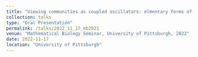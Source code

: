```yaml
---
title: "Viewing communities as coupled oscillators: elmentary forms of Lotka Volterra to Kuramoto"
collection: talks
type: "Oral Presentation"
permalink: /talks/2022_11_17_mb2021
venue: "Mathematical Biology Seminar, University of Pittsburgh, 2022"
date: 2022-11-17
location: "University of Pittsburgh"
---
```

